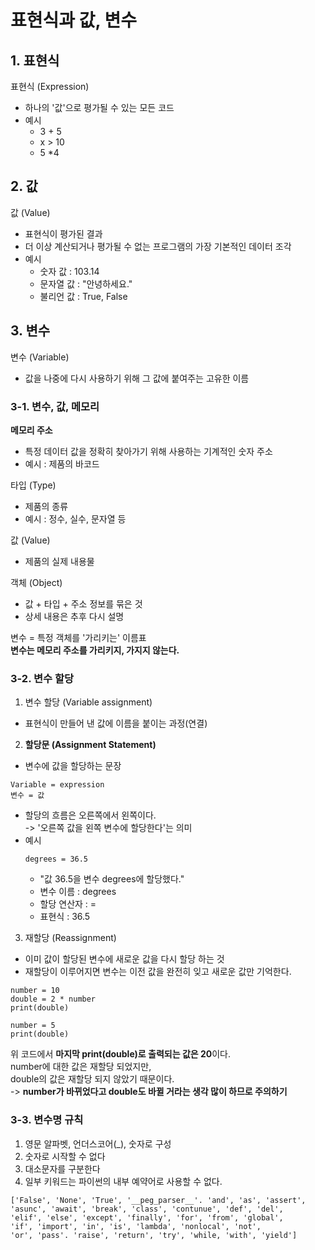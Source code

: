# 표현식과 값, 변수
## 1. 표현식
표현식 (Expression)  
- 하나의 '값'으로 평가될 수 있는 모든 코드  
- 예시  
    - 3 + 5  
    - x > 10  
    - 5 *4  
  
## 2. 값
값 (Value)  
- 표현식이 평가된 결과  
- 더 이상 계산되거나 평가될 수 없는 프로그램의 가장 기본적인 데이터 조각  
- 예시  
    - 숫자 값 : 103.14  
    - 문자열 값 : "안녕하세요."  
    - 불리언 값 : True, False  
  
## 3. 변수
변수 (Variable)  
- 값을 나중에 다시 사용하기 위해 그 값에 붙여주는 고유한 이름  

### 3-1. 변수, 값, 메모리
**메모리 주소**  
- 특정 데이터 값을 정확히 찾아가기 위해 사용하는 기계적인 숫자 주소  
- 예시 : 제품의 바코드  
  
타입 (Type)  
- 제품의 종류  
- 예시 : 정수, 실수, 문자열 등  
  
값 (Value)  
- 제품의 실제 내용물  
  
객체 (Object)  
- 값 + 타입 + 주소 정보를 묶은 것  
- 상세 내용은 추후 다시 설명  
  
변수 = 특정 객체를 '가리키는' 이름표  
**변수는 메모리 주소를 가리키지, 가지지 않는다.**  

### 3-2. 변수 할당
1. 변수 할당 (Variable assignment)  
- 표현식이 만들어 낸 값에 이름을 붙이는 과정(연결)  
  
2. **할당문 (Assignment Statement)**   
- 변수에 값을 할당하는 문장  
```
Variable = expression
변수 = 값
```
- 할당의 흐름은 오른쪽에서 왼쪽이다.  
    -> '오른쪽 값을 왼쪽 변수에 할당한다'는 의미
- 예시  
    ```
    degrees = 36.5
    ```
    - "값 36.5을 변수 degrees에 할당했다."  
    - 변수 이름 : degrees  
    - 할당 연산자 : =  
    - 표현식 : 36.5  
  
3. 재할당 (Reassignment)  
- 이미 값이 할당된 변수에 새로운 값을 다시 할당 하는 것  
- 재할당이 이루어지면 변수는 이전 값을 완전히 잊고 새로운 값만 기억한다.  
```
number = 10
double = 2 * number
print(double)

number = 5
print(double)
```
위 코드에서 **마지막 print(double)로 출력되는 값은 20**이다.  
number에 대한 값은 재할당 되었지만,  
double의 값은 재할당 되지 않았기 때문이다.  
-> **number가 바뀌었다고 double도 바뀔 거라는 생각 많이 하므로 주의하기**  
  
### 3-3. 변수명 규칙
1. 영문 알파벳, 언더스코어(_), 숫자로 구성  
2. 숫자로 시작할 수 없다  
3. 대소문자를 구분한다  
4. 일부 키워드는 파이썬의 내부 예약어로 사용할 수 없다.  
```
['False', 'None', 'True', '__peg_parser__'. 'and', 'as', 'assert', 
'asunc', 'await', 'break', 'class', 'contunue', 'def', 'del',
'elif', 'else', 'except', 'finally', 'for', 'from', 'global',
'if', 'import', 'in', 'is', 'lambda', 'nonlocal', 'not',
'or', 'pass'. 'raise', 'return', 'try', 'while, 'with', 'yield']
```